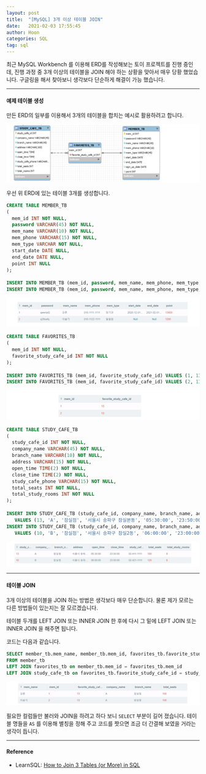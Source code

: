 ```yaml
---
layout: post
title:  "[MySQL] 3개 이상 테이블 JOIN"
date:   2021-02-03 17:55:45
author: Hoon
categories: SQL
tag: sql
---
```


최근 MySQL Workbench 를 이용해 ERD를 작성해보는 토이 프로젝트를 진행 중인데, 진행 과정 중 3개 이상의 테이블을 JOIN 해야 하는 상황을 맞아서 매우 당황 했었습니다. 구글링을 해서 찾아보니 생각보다 단순하게 해결이 가능 했습니다.

----

#### 예제 테이블 생성

만든 ERD의 일부를 이용해서 3개의 테이블을 합치는 예시로 활용하려고 합니다.

![ERD_example.PNG](https://github.com/hoon-923/hoon-923.github.io/blob/main/_images/SQL/SQL_%EB%AC%B8%EB%B2%95/3_JOIN/ERD_example.PNG?raw=true)

우선 위 ERD에 있는 테이블 3개를 생성합니다.

~~~sql
CREATE TABLE MEMBER_TB
(
  mem_id INT NOT NULL,
  password VARCHAR(45) NOT NULL,
  mem_name VARCHAR(10) NOT NULL,
  mem_phone VARCHAR(15) NOT NULL,
  mem_type VARCHAR NOT NULL,
  start_date DATE NULL,
  end_date DATE NULL,
  point INT NULL
);

INSERT INTO MEMBER_TB (mem_id, password, mem_name, mem_phone, mem_type, start_date, end_date, point) VALUES ('1', 'qwerty!2', '강훈', '010-1111-1111', '정기권', '2020-12-01', '2021-2-01', 13400);
INSERT INTO MEMBER_TB (mem_id, password, mem_name, mem_phone, mem_type, start_date, end_date, point) VALUES ('2', 'q28sefq', '이슬기', '010-1122-1111', '일일권', Null, Null, 1200);
~~~

![mem_table.PNG](https://github.com/hoon-923/hoon-923.github.io/blob/main/_images/SQL/SQL_%EB%AC%B8%EB%B2%95/3_JOIN/mem_table.PNG?raw=true)

~~~sql
CREATE TABLE FAVORITES_TB
(
  mem_id INT NOT NULL,
  favorite_study_cafe_id INT NOT NULL
);

INSERT INTO FAVORITES_TB (mem_id, favorite_study_cafe_id) VALUES (1, 13);
INSERT INTO FAVORITES_TB (mem_id, favorite_study_cafe_id) VALUES (2, 13);
~~~

![favorite_table.PNG](https://github.com/hoon-923/hoon-923.github.io/blob/main/_images/SQL/SQL_%EB%AC%B8%EB%B2%95/3_JOIN/favorite_table.PNG?raw=true)

~~~sql
CREATE TABLE STUDY_CAFE_TB
(
  study_cafe_id INT NOT NULL,
  company_name VARCHAR(45) NOT NULL,
  branch_name VARCHAR(10) NOT NULL,
  address VARCHAR(15) NOT NULL,
  open_time TIME(2) NOT NULL,
  close_time TIME(2) NOT NULL,
  study_cafe_phone VARCHAR(15) NOT NULL,
  total_seats INT NOT NULL,
  total_study_rooms INT NOT NULL
);

INSERT INTO STUDY_CAFE_TB (study_cafe_id, company_name, branch_name, address, open_time, close_time, study_cafe_phone, total_seats, total_study_rooms)
   VALUES (13, 'A', '잠실점', '서울시 송파구 잠실본동', '05:30:00', '23:50:00', '02-411-1111', 100, 8);
INSERT INTO STUDY_CAFE_TB (study_cafe_id, company_name, branch_name, address, open_time, close_time, study_cafe_phone, total_seats, total_study_rooms)
   VALUES (10, 'B', '잠실점', '서울시 송파구 잠실2동', '06:00:00', '23:00:00', '02-421-1111', 120, 6);
~~~

![study_cafe_table.PNG](https://github.com/hoon-923/hoon-923.github.io/blob/main/_images/SQL/SQL_%EB%AC%B8%EB%B2%95/3_JOIN/study_cafe_table.PNG?raw=true)

----

#### 테이블 JOIN

3개 이상의 테이블을 JOIN 하는 방법은 생각보다 매우 단순합니다. 물론 제가 모르는 다른 방법들이 있는지는 잘 모르겠습니다.

테이블 두개를 LEFT JOIN 또는 INNER JOIN 한 후에 다시 그 밑에 LEFT JOIN 또는 INNER JOIN 을 해주면 됩니다. 

코드는 다음과 같습니다.

~~~sql
SELECT member_tb.mem_name, member_tb.mem_id, favorites_tb.favorite_study_cafe_id, study_cafe_tb.company_name, study_cafe_tb.branch_name, study_cafe_tb.total_seats
FROM member_tb
LEFT JOIN favorites_tb on member_tb.mem_id = favorites_tb.mem_id
LEFT JOIN study_cafe_tb on favorites_tb.favorite_study_cafe_id = study_cafe_tb.study_cafe_id;
~~~

![join_table.PNG](https://github.com/hoon-923/hoon-923.github.io/blob/main/_images/SQL/SQL_%EB%AC%B8%EB%B2%95/3_JOIN/join_table.PNG?raw=true)

필요한 컬럼들만 불러와 JOIN을 하려고 하다 보니 `SELECT` 부분이 길어 졌습니다. 테이블 명들을 `AS` 를 이용해 별칭을 정해 주고 코드를 짯으면 조금 더 간결해 보였을 거라는 생각이 듭니다.

----

#### Reference

* LearnSQL: [How to Join 3 Tables (or More) in SQL](https://learnsql.com/blog/how-to-join-3-tables-or-more-in-sql/)

